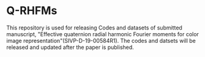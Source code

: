 # Q-RHFMs
This repository is used for releasing Codes and datasets of submitted manuscript, "Effective quaternion radial harmonic Fourier moments for color image representation"(SIVP-D-19-00584R1).
The codes and datsets will be released and updated after the paper is published.
